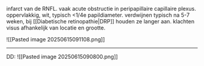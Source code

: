 infarct van de RNFL.
vaak acute obstructie in peripapillaire capillaire plexus.
oppervlakkig, wit, typisch <1/4e papildiameter.
verdwijnen typisch na 5-7 weken, bij [[Diabetische retinopathie|DRP]] houden ze langer aan.
klachten visus afhankelijk van locatie en grootte.

![[Pasted image 20250615091108.png]]

---
DD:
![[Pasted image 20250615090800.png]]